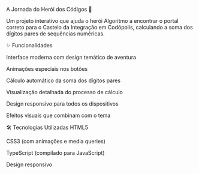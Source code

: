 A Jornada do Herói dos Códigos 🚀


Um projeto interativo que ajuda o herói Algoritmo a encontrar o portal correto para o Castelo da Integração em Codópolis, calculando a soma dos dígitos pares de sequências numéricas.

✨ Funcionalidades

Interface moderna com design temático de aventura

Animações especiais nos botões

Cálculo automático da soma dos dígitos pares

Visualização detalhada do processo de cálculo

Design responsivo para todos os dispositivos

Efeitos visuais que combinam com o tema

🛠️ Tecnologias Utilizadas
HTML5

CSS3 (com animações e media queries)

TypeScript (compilado para JavaScript)

Design responsivo
